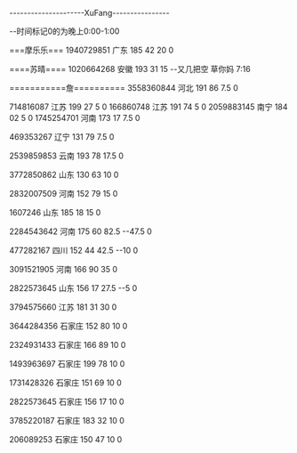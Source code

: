 ---------------------XuFang----------------

--时间标记0的为晚上0:00-1:00

===摩乐乐===
1940729851 广东 185 42 20
0

====苏晴====
1020664268 安徽 193 31 15 --又几把空 草你妈
7:16

===========詹==========
3558360844 河北 191 86 7.5 
0

714816087 江苏 199 27 5
0
166860748 江苏 191 74 5
0
2059883145 南宁 184 02 5
0
1745254701 河南 173 17 7.5
0

469353267 辽宁 131 79 7.5
0

2539859853 云南 193 78 17.5
0

3772850862 山东 130 63 10
0

2832007509 河南 152 79 15
0

1607246 山东 185 18 15
0

2284543642 河南 175 60 82.5  --47.5
0

477282167 四川 152 44 42.5  --10
0

3091521905 河南 166 90 35
0

2822573645 山东 156 17 27.5  --5
0

3794575660 江苏 181 31 30
0

3644284356 石家庄 152 80 10
0

2324931433 石家庄 166 89 10
0

1493963697 石家庄 199 78 10
0

1731428326 石家庄 151 69 10
0

2822573645 石家庄 156 17 10
0

3785220187 石家庄 183 32 10
0

206089253 石家庄 150 47 10
0

